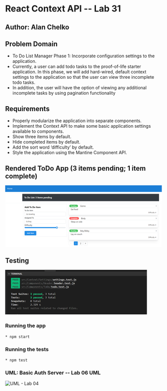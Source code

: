 # React Context API -- Lab 31

## Author: Alan Chelko

## Problem Domain

* To Do List Manager Phase 1: Incorporate configuration settings to the application.
* Currently, a user can add todo tasks to the proof-of-life starter application. In this phase, we will add hard-wired, default context settings to the application so that the user can view three incomplete todo tasks. 
* In addition, the user will have the option of viewing any additional incomplete tasks by using pagination functionality

## Requirements

* Properly modularize the application into separate components.
* Implement the Context API to make some basic application settings available to components.
* Show three items by default.
* Hide completed items by default.
* Add the sort word ‘difficulty’ by default.
* Style the application using the Mantine Component API.

## Rendered ToDo App (3 items pending; 1 item complete)

![Rendered App](src/assets/lab-31.png)

## Testing

![Testing](src/assets/lab-31-tests.png)

### Running the app

    * npm start 

### Running the tests

    * npm test

### UML: Basic Auth Server -- Lab 06 UML

![UML - Lab 04](public/lab-26.png)
